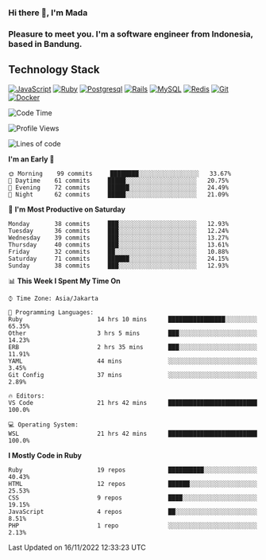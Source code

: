### Hi there 👋, I'm Mada
### Pleasure to meet you. I'm a software engineer from Indonesia, based in Bandung.

## Technology Stack

[![JavaScript](https://img.shields.io/badge/-JavaScript-%23F7DF1C?style=flat-square&logo=javascript&logoColor=000000&labelColor=%23F7DF1C&color=%23FFCE5A)](https://www.javascript.com/)
[![Ruby](https://img.shields.io/badge/Ruby-CC342D?style=flat-square&logo=ruby&logoColor=white)](https://www.ruby-lang.org/en/)
[![Postgresql](https://img.shields.io/badge/PostgreSQL-316192?style=flat-square&logo=postgresql&logoColor=ffffff)](https://www.postgresql.org/)
[![Rails](https://img.shields.io/badge/Ruby_on_Rails-CC0000?style=flat-square&logo=ruby-on-rails&logoColor=white)](https://rubyonrails.org/)
[![MySQL](https://img.shields.io/badge/-MySQL-4479A1?style=flat-square&logo=MySQL&logoColor=ffffff)](https://www.mysql.com/)
[![Redis](https://img.shields.io/badge/-Redis-DC382D?style=flat-square&logo=Redis&logoColor=ffffff)](https://redis.io/)
[![Git](https://img.shields.io/badge/-Git-%23F05032?style=flat-square&logo=git&logoColor=%23ffffff)](https://git-scm.com/)
[![Docker](https://img.shields.io/badge/-Docker-2496ED?style=flat-square&logo=docker&logoColor=ffffff)](https://www.docker.com/)
<!--
**madaarya/madaarya** is a ✨ _special_ ✨ repository because its `README.md` (this file) appears on your GitHub profile.

Here are some ideas to get you started:

- 🔭 I’m currently working on ...
- 🌱 I’m currently learning ...
- 👯 I’m looking to collaborate on ...
- 🤔 I’m looking for help with ...
- 💬 Ask me about ...
- 📫 How to reach me: ...
- 😄 Pronouns: ...
- ⚡ Fun fact: ...
-->
<!--START_SECTION:waka-->
![Code Time](http://img.shields.io/badge/Code%20Time-5%2C025%20hrs%2051%20mins-blue)

![Profile Views](http://img.shields.io/badge/Profile%20Views-0-blue)

![Lines of code](https://img.shields.io/badge/From%20Hello%20World%20I%27ve%20Written-863%20Thousand%20lines%20of%20code-blue)

**I'm an Early 🐤** 

```text
🌞 Morning    99 commits     ████████░░░░░░░░░░░░░░░░░   33.67% 
🌆 Daytime    61 commits     █████░░░░░░░░░░░░░░░░░░░░   20.75% 
🌃 Evening    72 commits     ██████░░░░░░░░░░░░░░░░░░░   24.49% 
🌙 Night      62 commits     █████░░░░░░░░░░░░░░░░░░░░   21.09%

```
📅 **I'm Most Productive on Saturday** 

```text
Monday       38 commits     ███░░░░░░░░░░░░░░░░░░░░░░   12.93% 
Tuesday      36 commits     ███░░░░░░░░░░░░░░░░░░░░░░   12.24% 
Wednesday    39 commits     ███░░░░░░░░░░░░░░░░░░░░░░   13.27% 
Thursday     40 commits     ███░░░░░░░░░░░░░░░░░░░░░░   13.61% 
Friday       32 commits     ██░░░░░░░░░░░░░░░░░░░░░░░   10.88% 
Saturday     71 commits     ██████░░░░░░░░░░░░░░░░░░░   24.15% 
Sunday       38 commits     ███░░░░░░░░░░░░░░░░░░░░░░   12.93%

```


📊 **This Week I Spent My Time On** 

```text
⌚︎ Time Zone: Asia/Jakarta

💬 Programming Languages: 
Ruby                     14 hrs 10 mins      ████████████████░░░░░░░░░   65.35% 
Other                    3 hrs 5 mins        ███░░░░░░░░░░░░░░░░░░░░░░   14.23% 
ERB                      2 hrs 35 mins       ███░░░░░░░░░░░░░░░░░░░░░░   11.91% 
YAML                     44 mins             ░░░░░░░░░░░░░░░░░░░░░░░░░   3.45% 
Git Config               37 mins             ░░░░░░░░░░░░░░░░░░░░░░░░░   2.89%

🔥 Editors: 
VS Code                  21 hrs 42 mins      █████████████████████████   100.0%

💻 Operating System: 
WSL                      21 hrs 42 mins      █████████████████████████   100.0%

```

**I Mostly Code in Ruby** 

```text
Ruby                     19 repos            ██████████░░░░░░░░░░░░░░░   40.43% 
HTML                     12 repos            ██████░░░░░░░░░░░░░░░░░░░   25.53% 
CSS                      9 repos             ████░░░░░░░░░░░░░░░░░░░░░   19.15% 
JavaScript               4 repos             ██░░░░░░░░░░░░░░░░░░░░░░░   8.51% 
PHP                      1 repo              ░░░░░░░░░░░░░░░░░░░░░░░░░   2.13%

```



 Last Updated on 16/11/2022 12:33:23 UTC
<!--END_SECTION:waka-->
